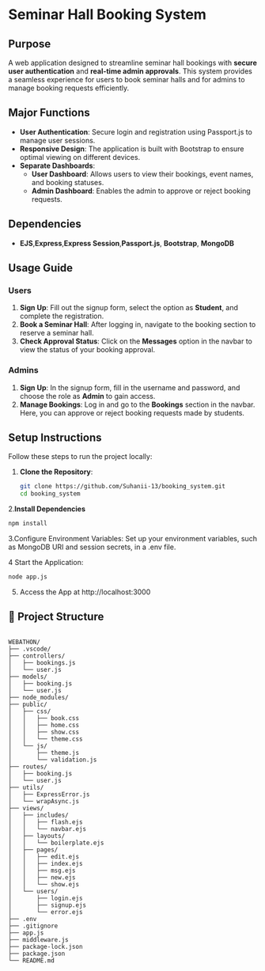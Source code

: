 # Seminar Hall Booking System

## Purpose
A web application designed to streamline seminar hall bookings with **secure user authentication** and **real-time admin approvals**. This system provides a seamless experience for users to book seminar halls and for admins to manage booking requests efficiently.

## Major Functions
- **User Authentication**: Secure login and registration using Passport.js to manage user sessions.
- **Responsive Design**: The application is built with Bootstrap to ensure optimal viewing on different devices.
- **Separate Dashboards**:
  - **User Dashboard**: Allows users to view their bookings, event names, and booking statuses.
  - **Admin Dashboard**: Enables the admin to approve or reject booking requests.

## Dependencies

- **EJS**,**Express**,**Express Session**,**Passport.js**, **Bootstrap**, **MongoDB**

## Usage Guide

### Users
1. **Sign Up**: Fill out the signup form, select the option as **Student**, and complete the registration.
2. **Book a Seminar Hall**: After logging in, navigate to the booking section to reserve a seminar hall.
3. **Check Approval Status**: Click on the **Messages** option in the navbar to view the status of your booking approval.

### Admins
1. **Sign Up**: In the signup form, fill in the username and password, and choose the role as **Admin** to gain access.
2. **Manage Bookings**: Log in and go to the **Bookings** section in the navbar. Here, you can approve or reject booking requests made by students.


## Setup Instructions

Follow these steps to run the project locally:

1. **Clone the Repository**:
   ```bash
   git clone https://github.com/Suhanii-13/booking_system.git
   cd booking_system
   ```

2.**Install Dependencies**
```bash
npm install
```
3.Configure Environment Variables:
Set up your environment variables, such as MongoDB URI and session secrets, in a .env file.

4 Start the Application:

```bash
node app.js
```
5. Access the App at http://localhost:3000

## 🧩 Project Structure

```plaintext

WEBATHON/
├── .vscode/
├── controllers/
│   ├── bookings.js
│   └── user.js
├── models/
│   ├── booking.js
│   └── user.js
├── node_modules/
├── public/
│   ├── css/
│   │   ├── book.css
│   │   ├── home.css
│   │   ├── show.css
│   │   └── theme.css
│   └── js/
│       ├── theme.js
│       └── validation.js
├── routes/
│   ├── booking.js
│   └── user.js
├── utils/
│   ├── ExpressError.js
│   └── wrapAsync.js
├── views/
│   ├── includes/
│   │   ├── flash.ejs
│   │   └── navbar.ejs
│   ├── layouts/
│   │   └── boilerplate.ejs
│   ├── pages/
│   │   ├── edit.ejs
│   │   ├── index.ejs
│   │   ├── msg.ejs
│   │   ├── new.ejs
│   │   └── show.ejs
│   └── users/
│       ├── login.ejs
│       ├── signup.ejs
│       └── error.ejs
├── .env
├── .gitignore
├── app.js
├── middleware.js
├── package-lock.json
├── package.json
└── README.md
```
